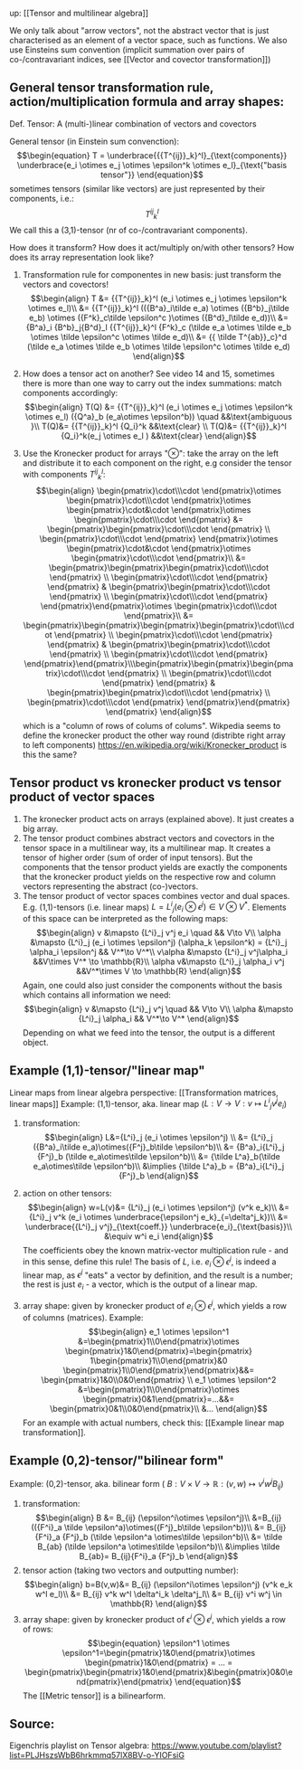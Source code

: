 up: [[Tensor and multilinear algebra]]

We only talk about "arrow vectors", not the abstract vector that is just characterised as an element of a vector space, such as functions.
We also use Einsteins sum convention (implicit summation over pairs of co-/contravariant indices, see [[Vector and covector transformation]])


## General tensor transformation rule, action/multiplication formula and array shapes:
Def. Tensor: A (multi-)linear combination of vectors and covectors

General tensor (in Einstein sum convenction):
$$\begin{equation}
    T = \underbrace{{{T^{ij}}_k}^l}_{\text{components}} \underbrace{e_i \otimes e_j  \otimes \epsilon^k \otimes e_l}_{\text{"basis tensor"}}
\end{equation}$$
sometimes tensors (similar like vectors) are just represented by their components, i.e.:
$$\begin{equation}
    {{T^{ij}}_k}^l
\end{equation}$$
We call this a (3,1)-tensor (nr of co-/contravariant components).

How does it transform? How does it act/multiply on/with other tensors? How does its array representation look like?
1. Transformation rule for componentes in new basis: just transform the vectors and covectors! 
$$\begin{align}
T &= {{T^{ij}}_k}^l (e_i \otimes e_j  \otimes \epsilon^k \otimes e_l)\\
&= {{T^{ij}}_k}^l (({B^a}_i\tilde e_a) \otimes ({B^b}_j\tilde e_b)  \otimes ({F^k}_c\tilde \epsilon^c )\otimes ({B^d}_l\tilde e_d))\\
&= {B^a}_i {B^b}_j{B^d}_l {{T^{ij}}_k}^l {F^k}_c (\tilde e_a \otimes \tilde e_b  \otimes \tilde \epsilon^c \otimes \tilde e_d)\\
&= {{ \tilde T^{ab}}_c}^d  (\tilde e_a \otimes \tilde e_b  \otimes \tilde \epsilon^c \otimes \tilde e_d)
\end{align}$$
2. How does a tensor act on another? See video 14 and 15, sometimes there is more than one way to carry out the index summations: match components accordingly:
$$\begin{align}
    T(Q) &= {{T^{ij}}_k}^l (e_i \otimes e_j  \otimes \epsilon^k \otimes e_l) ({Q^a}_b (e_a\otimes \epsilon^b)) \quad &&\text{ambiguous }\\
    T(Q)&= {{T^{ij}}_k}^l {Q_i}^k &&\text{clear} \\
    T(Q)&= {{T^{ij}}_k}^l {Q_i}^k(e_j \otimes e_l ) &&\text{clear} 
\end{align}$$

1. Use the Kronecker product for arrays "$\otimes$": take the array on the left and distribute it to each component on the right, e.g consider the tensor with components ${{T^{ij}}_k}^l$:
$$\begin{align}
\begin{pmatrix}\cdot\\\cdot \end{pmatrix}\otimes \begin{pmatrix}\cdot\\\cdot \end{pmatrix}\otimes \begin{pmatrix}\cdot&\cdot \end{pmatrix}\otimes \begin{pmatrix}\cdot\\\cdot \end{pmatrix}
&= \begin{pmatrix}\begin{pmatrix}\cdot\\\cdot \end{pmatrix} \\ \begin{pmatrix}\cdot\\\cdot \end{pmatrix} \end{pmatrix}\otimes \begin{pmatrix}\cdot&\cdot \end{pmatrix}\otimes \begin{pmatrix}\cdot\\\cdot \end{pmatrix}\\
&= \begin{pmatrix}\begin{pmatrix}\begin{pmatrix}\cdot\\\cdot \end{pmatrix} \\ \begin{pmatrix}\cdot\\\cdot \end{pmatrix} \end{pmatrix} & \begin{pmatrix}\begin{pmatrix}\cdot\\\cdot \end{pmatrix} \\ \begin{pmatrix}\cdot\\\cdot \end{pmatrix} \end{pmatrix}\end{pmatrix}\otimes \begin{pmatrix}\cdot\\\cdot \end{pmatrix}\\
&= \begin{pmatrix}\begin{pmatrix}\begin{pmatrix}\begin{pmatrix}\cdot\\\cdot \end{pmatrix} \\ \begin{pmatrix}\cdot\\\cdot \end{pmatrix} \end{pmatrix} & \begin{pmatrix}\begin{pmatrix}\cdot\\\cdot \end{pmatrix} \\ \begin{pmatrix}\cdot\\\cdot \end{pmatrix} \end{pmatrix}\end{pmatrix}\\\begin{pmatrix}\begin{pmatrix}\begin{pmatrix}\cdot\\\cdot \end{pmatrix} \\ \begin{pmatrix}\cdot\\\cdot \end{pmatrix} \end{pmatrix} & \begin{pmatrix}\begin{pmatrix}\cdot\\\cdot \end{pmatrix} \\ \begin{pmatrix}\cdot\\\cdot \end{pmatrix} \end{pmatrix}\end{pmatrix} \end{pmatrix}
\end{align}$$
which is a "column of rows of colums of colums".
Wikpedia seems to define the kronecker product the other way round (distribte right array to left components) https://en.wikipedia.org/wiki/Kronecker_product
is this the same?


## Tensor product vs kronecker product vs tensor product of vector spaces
1. The kronecker product acts on arrays (explained above). It just creates a big array.
2. The tensor product combines abstract vectors and covectors in the tensor space in a multilinear way, its a multilinear map. It creates a tensor of higher order (sum of order of input tensors). But the components that the tensor product yields are exactly the components that the kronecker product yields on the respective row and column vectors representing the abstract (co-)vectors.
3. The tensor product of vector spaces combines vector and dual spaces. E.g. (1,1)-tensors (i.e. linear maps) $L={L^i}_j (e_i\otimes \epsilon^j) \in V \otimes V^*$. Elements of this space can be interpreted as the following maps:
$$\begin{align}
     v &\mapsto {L^i}_j v^j e_i \quad && V\to V\\
     \alpha &\mapsto {L^i}_j (e_i \otimes \epsilon^j)  (\alpha_k \epsilon^k) = {L^i}_j \alpha_i \epsilon^j && V^*\to V^*\\
     v\alpha &\mapsto {L^i}_j v^j\alpha_i &&V\times V^* \to \mathbb{R}\\
     \alpha v&\mapsto {L^i}_j \alpha_i v^j &&V^*\times V  \to \mathbb{R}
\end{align}$$
Again, one could also just consider the components without the basis which contains all information we need:
$$\begin{align}
     v &\mapsto {L^i}_j v^j \quad && V\to V\\
     \alpha &\mapsto {L^i}_j \alpha_i && V^*\to V^*
\end{align}$$
Depending on what we feed into the tensor, the output is a different object.



## Example (1,1)-tensor/"linear map"
Linear maps from linear algebra perspective: [[Transformation matrices, linear maps]]
Example: (1,1)-tensor, aka. linear map ($L:V\to V:v\mapsto {L^i}_j v^j e_i$)
1. transformation:
$$\begin{align}
    L&={L^i}_j (e_i \otimes \epsilon^j) \\
    &= {L^i}_j ({B^a}_i\tilde e_a)\otimes({F^j}_b\tilde \epsilon^b)\\
    &= {B^a}_i{L^i}_j {F^j}_b (\tilde e_a\otimes\tilde \epsilon^b)\\
    &= {\tilde L^a}_b(\tilde e_a\otimes\tilde \epsilon^b)\\
    &\implies {\tilde L^a}_b = {B^a}_i{L^i}_j {F^j}_b
\end{align}$$
2. action on other tensors:
$$\begin{align}
    w=L(v)&= {L^i}_j (e_i \otimes \epsilon^j) (v^k e_k)\\
    &= {L^i}_j v^k (e_i \otimes \underbrace{\epsilon^j  e_k}_{=\delta^j_k})\\
    &= \underbrace{{L^i}_j v^j}_{\text{coeff.}} \underbrace{e_i}_{\text{basis}}\\
	&\equiv w^i e_i
\end{align}$$
The coefficients obey the known matrix-vector multiplication rule - and in this sense, define this rule!
The basis of $L$, i.e. $e_i \otimes \epsilon^j$, is indeed a linear map, as $\epsilon^j$ "eats" a vector by definition, and the result is a number; the rest is just $e_i$ - a vector, which is the output of a linear map.

3. array shape: given by kronecker product of $e_i \otimes \epsilon^j$, which yields a row of columns (matrices). Example:
$$\begin{align}
    e_1 \otimes \epsilon^1 &=\begin{pmatrix}1\\0\end{pmatrix}\otimes \begin{pmatrix}1&0\end{pmatrix}=\begin{pmatrix} 1\begin{pmatrix}1\\0\end{pmatrix}&0 \begin{pmatrix}1\\0\end{pmatrix}\end{pmatrix}&&= \begin{pmatrix}1&0\\0&0\end{pmatrix} \\
    e_1 \otimes \epsilon^2   &=\begin{pmatrix}1\\0\end{pmatrix}\otimes \begin{pmatrix}0&1\end{pmatrix}=...&&= \begin{pmatrix}0&1\\0&0\end{pmatrix}\\
    &...
\end{align}$$
For an example with actual numbers, check this:
[[Example linear map transformation]].


## Example (0,2)-tensor/"bilinear form"
Example: (0,2)-tensor, aka. bilinear form ( $B:V\times V \to \mathbb{R}: (v,w)\mapsto v^i w^j B_{ij}$)
1. transformation: 
$$\begin{align}
B &= B_{ij} (\epsilon^i\otimes \epsilon^j)\\
&=B_{ij} (({F^i}_a \tilde \epsilon^a)\otimes({F^j}_b\tilde \epsilon^b))\\
&= B_{ij}{F^i}_a {F^j}_b (\tilde \epsilon^a \otimes\tilde \epsilon^b)\\
&= \tilde B_{ab} (\tilde \epsilon^a \otimes\tilde \epsilon^b)\\
&\implies \tilde B_{ab}= B_{ij}{F^i}_a {F^j}_b
\end{align}$$
2. tensor action (taking two vectors and outputting number):
$$\begin{align}
    b=B(v,w)&= B_{ij} (\epsilon^i\otimes \epsilon^j) (v^k e_k w^l e_l)\\
    &= B_{ij} v^k w^l \delta^i_k \delta^j_l\\
    &= B_{ij} v^i w^j \in \mathbb{R}
\end{align}$$
3. array shape: given by kronecker product of $\epsilon^i \otimes \epsilon^j$, which yields a row of rows:
$$\begin{equation}
    \epsilon^1 \otimes \epsilon^1=\begin{pmatrix}1&0\end{pmatrix}\otimes \begin{pmatrix}1&0\end{pmatrix} = ... = \begin{pmatrix}\begin{pmatrix}1&0\end{pmatrix}&\begin{pmatrix}0&0\end{pmatrix}\end{pmatrix}
\end{equation}$$
The [[Metric tensor]] is a bilinearform.


## Source:
Eigenchris playlist on Tensor algebra: https://www.youtube.com/playlist?list=PLJHszsWbB6hrkmmq57lX8BV-o-YIOFsiG